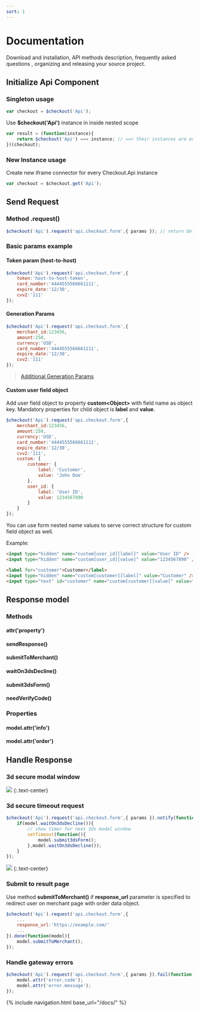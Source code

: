```yaml
---
sort: 1
---
```


# Documentation

Download and installation, API methods description, frequently asked questions , organizing and releasing your source project.

## Initialize Api Component

### Singleton usage
```javascript
var checkout = $checkout('Api');
```
Use **$checkout('Api')** instance in inside nested scope
```javascript
var result = (function(instance){
    return $checkout('Api') === instance; // ==> their instances are equal
})(checkout);
```

### New Instance usage

Create new iframe connector for every Checkout.Api instance 

```javascript
var checkout = $checkout.get('Api');
```

## Send Request

### Method **.request()**

```javascript
$checkout('Api').request('api.checkout.form',{ params }); // return Defer object
```

### Basic params example

#### Token param (host-to-host)

```javascript
$checkout('Api').request('api.checkout.form',{
    token:'host-to-host-token',
    card_number:'4444555566661111',
    expire_date:'12/30',
    cvv2:'111'
});
```

#### Generation Params

```javascript
$checkout('Api').request('api.checkout.form',{
    merchant_id:123456,
    amount:250,
    currency:'USD',
    card_number:'4444555566661111',
    expire_date:'12/30',
    cvv2:'111'
});
```

> [Additional Generation Params](request-parameters.md)

#### Custom user field object

Add user field object to property **custom&lt;Object&gt;** with field name as object key. 
Mandatory properties for child object is **label** and **value**.


```javascript
$checkout('Api').request('api.checkout.form',{
    merchant_id:123456,
    amount:250,
    currency:'USD',
    card_number:'4444555566661111',
    expire_date:'12/30',
    cvv2:'111',
    custom: {
        customer: {
            label: 'Customer',
            value: 'John Doe'    
        },
        user_id: {
            label: 'User ID',
            value: 1234567890    
        }
    }
});
```

You can use form nested name values to serve correct structure for custom field object as well.

Example:
```html
<input type="hidden" name="custom[user_id][label]" value="User ID" />
<input type="hidden" name="custom[user_id][value]" value="1234567890" />

<label for="customer">Customer</label>
<input type="hidden" name="custom[customer][label]" value="Customer" />
<input type="text" id="customer" name="custom[customer][value]" value="John Doe" />
```

## Response model

### Methods

#### attr('property')

#### sendResponse()

#### submitToMerchant()

#### waitOn3dsDecline()

#### submit3dsForm()

#### needVerifyCode()

### Properties

#### model.attr('info')

#### model.attr('order')

    
## Handle Response    

### 3d secure modal window

![](https://i.imgur.com/cneeQpL.jpg)
{:.text-center}

### 3d secure timeout request

```javascript
$checkout('Api').request('api.checkout.form',{ params }).notify(function(model){
    if(model.waitOn3dsDecline()){
        // show timer for next 3ds modal window
        setTimeout(function(){
            model.submit3dsForm();
        },model.waitOn3dsDecline());
    }       
});
```

![](https://i.imgur.com/cneeQpL.jpg)
{:.text-center}

### Submit to result page

Use method **submitToMerchant()** if **response_url** parameter is specified to redirect user on merchant page with 
order data object.

```javascript
$checkout('Api').request('api.checkout.form',{
    ... 
    response_url:'https://example.com/'
    ...
}).done(function(model){
    model.submitToMerchant();
});
```

### Handle gateway errors

```javascript
$checkout('Api').request('api.checkout.form',{ params }).fail(function(model){
    model.attr('error.code');
    model.attr('error.message');
});
```

<nav class="cards">
{% include navigation.html base_url="/docs/" %}
</nav>